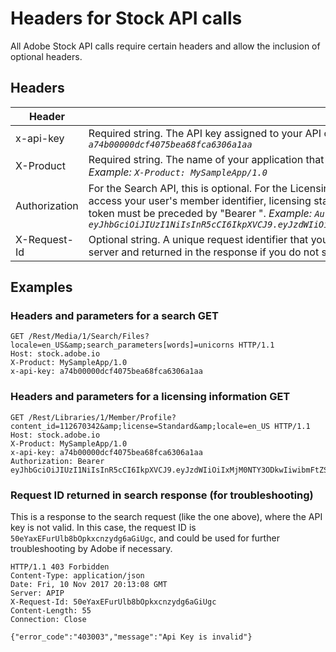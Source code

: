 # Headers for Stock API calls

All Adobe Stock API calls require certain headers and allow the inclusion of optional headers.

## Headers

Header | Detail
------ | ------
x-api-key | Required string. The API key assigned to your API client account when you signed up through adobe.io. See [Register your app](../getting-started/02-register-app.md). *Example: `x-api-key: a74b00000dcf4075bea68fca6306a1aa`*
X-Product | Required string. The name of your application that is using the API. A common convention is to use the app name followed by a slash and the product version. *Example: `X-Product: MySampleApp/1.0`*
Authorization | For the Search API, this is optional. For the Licensing API, it is required. An access token issued by Adobe IMS. See [API authentication](../03-api-authentication.md). The Stock API uses this to access your user's member identifier, licensing status, and default locale for localizing categories and messages that the API returns. In the header, the access token must be preceded by "Bearer ". *Example: `Authorization: Bearer eyJhbGciOiJIUzI1NiIsInR5cCI6IkpXVCJ9.eyJzdWIiOiIxMjM0NTY3ODkwIiwibmFtZSI6IkpvaG4gRG9lIiwiYWRtaW4iOnRydWV9.TJVA95OrM7E2cBab30RMHrHDcEfxjoYZgeFONFh7HgQ`*
X-Request-Id | Optional string. A unique request identifier that you define. Used by Adobe Support to trace the request in logs. This header is automatically generated by the server and returned in the response if you do not set it explicitly. See below for example.


## Examples


### Headers and parameters for a search GET


```http
GET /Rest/Media/1/Search/Files?locale=en_US&amp;search_parameters[words]=unicorns HTTP/1.1
Host: stock.adobe.io
X-Product: MySampleApp/1.0
x-api-key: a74b00000dcf4075bea68fca6306a1aa
```



### Headers and parameters for a licensing information GET


```http
GET /Rest/Libraries/1/Member/Profile?content_id=112670342&amp;license=Standard&amp;locale=en_US HTTP/1.1
Host: stock.adobe.io
X-Product: MySampleApp/1.0
x-api-key: a74b00000dcf4075bea68fca6306a1aa
Authorization: Bearer eyJhbGciOiJIUzI1NiIsInR5cCI6IkpXVCJ9.eyJzdWIiOiIxMjM0NTY3ODkwIiwibmFtZSI6IkpvaG4gRG9lIiwiYWRtaW4iOnRydWV9.TJVA95OrM7E2cBab30RMHrHDcEfxjoYZgeFONFh7HgQ
```



### Request ID returned in search response (for troubleshooting)

This is a response to the search request (like the one above), where the API key is not valid. In this case, the request ID is `50eYaxEFurUlb8bOpkxcnzydg6aGiUgc`, and could be used for further troubleshooting by Adobe if necessary.


```http
HTTP/1.1 403 Forbidden
Content-Type: application/json
Date: Fri, 10 Nov 2017 20:13:08 GMT
Server: APIP
X-Request-Id: 50eYaxEFurUlb8bOpkxcnzydg6aGiUgc
Content-Length: 55
Connection: Close

{"error_code":"403003","message":"Api Key is invalid"}
```



